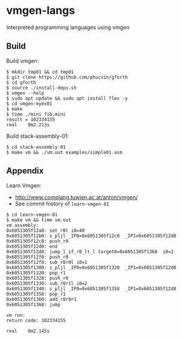 # vmgen-langs
Interpreted programming languages using vmgen

## Build

Build vmgen:
```
$ mkdir tmp01 && cd tmp01
$ git clone https://github.com/phucvin/gforth
$ cd gforth
$ source ./install-deps.sh
$ vmgen --help
$ sudo apt update && sudo apt install flex -y
$ cd vmgen-myex01
$ make
$ time ./mini fib.mini
result = 102334155
real    0m2.213s
```

Build stack-assembly-01:
```
$ cd stack-assembly-01
$ make vm && ./vm.out examples/simple01.asm
```

## Appendix

Learn Vmgen:
- http://www.complang.tuwien.ac.at/anton/vmgen/
- See commit history of `learn-vmgen-01`
```
$ cd learn-vmgen-01
$ make vm && time vm.out
vm assembly:
0x6051305f12a0: set_r0l i0=40 
0x6051305f12b0: s_pljl _IP0=0x6051305f12c8  _IP1=0x6051305f12d8 
0x6051305f12c8: push_r0
0x6051305f12d0: end
0x6051305f12d8: jump_l_if_r0_lt_l target0=0x6051305f1368  i0=2 
0x6051305f12f0: push_r0
0x6051305f12f8: sub_r0r0l i0=1 
0x6051305f1308: s_pljl _IP0=0x6051305f1320  _IP1=0x6051305f12d8 
0x6051305f1320: pop_r1
0x6051305f1328: push_r0
0x6051305f1330: sub_r0r1l i0=2 
0x6051305f1340: s_pljl _IP0=0x6051305f1358  _IP1=0x6051305f12d8 
0x6051305f1358: pop_r1
0x6051305f1360: add_r0r0r1
0x6051305f1368: jump

vm run:
return code: 102334155

real    0m2.145s
```